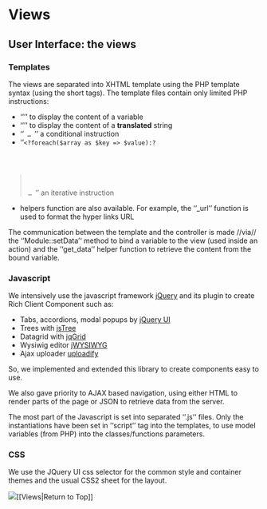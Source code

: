 <!--
parent:
    title: Documentation_for_core_components
author:
    - 'Jérôme Bogaerts'
created_at: '2011-03-04 17:41:00'
updated_at: '2013-03-13 12:57:09'
tags:
    - 'Documentation for core components'
-->

Views
=====



User Interface: the views
-------------------------

### Templates

The views are separated into XHTML template using the PHP template syntax (using the short tags). The template files contain only limited PHP instructions:

-   ‘’<code><?=get_data("myVariable")?></code>’’ to display the content of a variable
-   ‘’<code><?=__("A string")?></code>’’ to display the content of a **translated** string
-   ‘’<code><?if($test == 1):?> … <?endif?></code>’’ a conditional instruction
-   ‘’<code><?foreach($array as $key => \$value):?<br/>
> … <?endforeach?></code>’’ an iterative instruction
-   helpers function are also available. For example, the ‘’\_url’’ function is used to format the hyper links URL

The communication between the template and the controller is made //via// the ‘’Module::setData’‘ method to bind a variable to the view (used inside an action) and the ’‘get\_data’’ helper function to retrieve the content from the bound variable.

### Javascript

We intensively use the javascript framework [jQuery](http://jquery.com/) and its plugin to create Rich Client Component such as:

-   Tabs, accordions, modal popups by [jQuery UI](http://jqueryui.com/)
-   Trees with [jsTree](http://jstree.com/)
-   Datagrid with [jqGrid](http://www.trirand.com/blog/)
-   Wysiwig editor [jWYSIWYG](http://plugins.jquery.com/project/jWYSIWYG)
-   Ajax uploader [uploadify](http://www.uploadify.com/)

So, we implemented and extended this library to create components easy to use.

We also gave priority to AJAX based navigation, using either HTML to render parts of the page or JSON to retrieve data from the server.<br/>

The most part of the Javascript is set into separated ‘’.js’‘ files. Only the instantiations have been set in ’‘script’’ tag into the templates, to use model variables (from PHP) into the classes/functions parameters.

### CSS

We use the JQuery UI css selector for the common style and container themes and the usual CSS2 sheet for the layout.

![](http://forge.taotesting.com/attachments/download/215/returnTopArrow.JPG)[[Views|Return to Top]]

